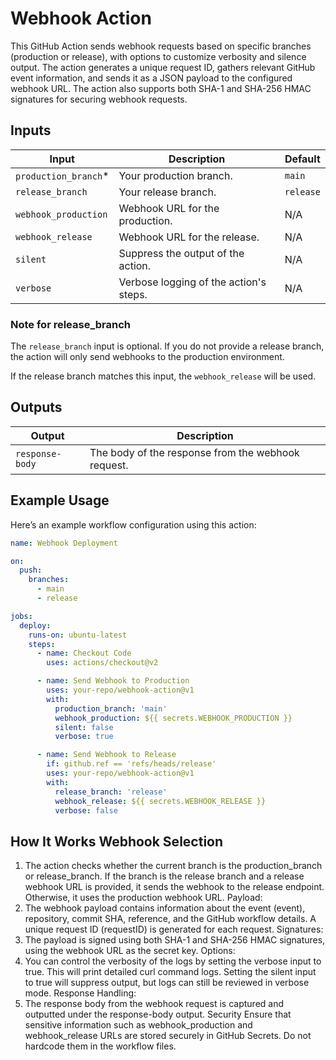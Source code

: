 # Webhook Action

This GitHub Action sends webhook requests based on specific branches (production
or release), with options to customize verbosity and silence output. The action
generates a unique request ID, gathers relevant GitHub event information, and
sends it as a JSON payload to the configured webhook URL. The action also
supports both SHA-1 and SHA-256 HMAC signatures for securing webhook requests.

## Inputs

| Input                 | Description                            | Default   |
|-----------------------|----------------------------------------|-----------|
| `production_branch`\* | Your production branch.                | `main`    |
| `release_branch`      | Your release branch.                   | `release` |
| `webhook_production`  | Webhook URL for the production.        | N/A       |
| `webhook_release`     | Webhook URL for the release.           | N/A       |
| `silent`              | Suppress the output of the action.     | N/A       |
| `verbose`             | Verbose logging of the action's steps. | N/A       |

### Note for release_branch

The `release_branch` input is optional. If you do not provide a release branch,
the action will only send webhooks to the production environment.

If the release branch matches this input, the `webhook_release` will be used.

## Outputs

| Output          | Description                                        |
| --------------- | -------------------------------------------------- |
| `response-body` | The body of the response from the webhook request. |

## Example Usage

Here’s an example workflow configuration using this action:

```yaml
name: Webhook Deployment

on:
  push:
    branches:
      - main
      - release

jobs:
  deploy:
    runs-on: ubuntu-latest
    steps:
      - name: Checkout Code
        uses: actions/checkout@v2

      - name: Send Webhook to Production
        uses: your-repo/webhook-action@v1
        with:
          production_branch: 'main'
          webhook_production: ${{ secrets.WEBHOOK_PRODUCTION }}
          silent: false
          verbose: true

      - name: Send Webhook to Release
        if: github.ref == 'refs/heads/release'
        uses: your-repo/webhook-action@v1
        with:
          release_branch: 'release'
          webhook_release: ${{ secrets.WEBHOOK_RELEASE }}
          verbose: false
```

## How It Works Webhook Selection

1. The action checks whether the current branch is the production_branch or
   release_branch. If the branch is the release branch and a release webhook URL
   is provided, it sends the webhook to the release endpoint. Otherwise, it uses
   the production webhook URL. Payload:
1. The webhook payload contains information about the event (event), repository,
   commit SHA, reference, and the GitHub workflow details. A unique request ID
   (requestID) is generated for each request. Signatures:
1. The payload is signed using both SHA-1 and SHA-256 HMAC signatures, using the
   webhook URL as the secret key. Options:
1. You can control the verbosity of the logs by setting the verbose input to
   true. This will print detailed curl command logs. Setting the silent input to
   true will suppress output, but logs can still be reviewed in verbose mode.
   Response Handling:
1. The response body from the webhook request is captured and outputted under
   the response-body output. Security Ensure that sensitive information such as
   webhook_production and webhook_release URLs are stored securely in GitHub
   Secrets. Do not hardcode them in the workflow files.
